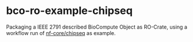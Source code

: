 # bco-ro-example-chipseq

Packaging a IEEE 2791 described BioCompute Object as RO-Crate, using a workflow run of [nf-core/chipseq](https://nf-co.re/chipseq) as example.



